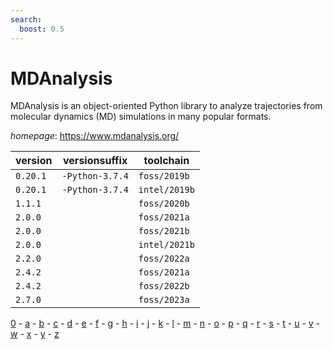 ```yaml
---
search:
  boost: 0.5
---
```

# MDAnalysis

MDAnalysis is an object-oriented Python library to analyze trajectories from molecular dynamics (MD) simulations in many popular formats.

*homepage*: <https://www.mdanalysis.org/>

version | versionsuffix | toolchain
--------|---------------|----------
``0.20.1`` | ``-Python-3.7.4`` | ``foss/2019b``
``0.20.1`` | ``-Python-3.7.4`` | ``intel/2019b``
``1.1.1`` |  | ``foss/2020b``
``2.0.0`` |  | ``foss/2021a``
``2.0.0`` |  | ``foss/2021b``
``2.0.0`` |  | ``intel/2021b``
``2.2.0`` |  | ``foss/2022a``
``2.4.2`` |  | ``foss/2021a``
``2.4.2`` |  | ``foss/2022b``
``2.7.0`` |  | ``foss/2023a``

[0](../0/index.md) - [a](../a/index.md) - [b](../b/index.md) - [c](../c/index.md) - [d](../d/index.md) - [e](../e/index.md) - [f](../f/index.md) - [g](../g/index.md) - [h](../h/index.md) - [i](../i/index.md) - [j](../j/index.md) - [k](../k/index.md) - [l](../l/index.md) - [m](../m/index.md) - [n](../n/index.md) - [o](../o/index.md) - [p](../p/index.md) - [q](../q/index.md) - [r](../r/index.md) - [s](../s/index.md) - [t](../t/index.md) - [u](../u/index.md) - [v](../v/index.md) - [w](../w/index.md) - [x](../x/index.md) - [y](../y/index.md) - [z](../z/index.md)


